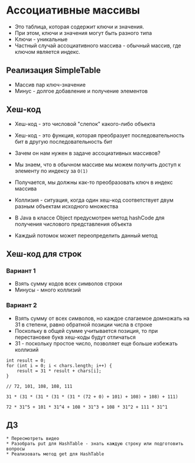 # Ассоциативные массивы

* Это таблица, которая содержит ключи и значения. 
* При этом, ключи и значения могут быть разного типа
* Ключи - уникальные
* Частный случай ассоциативного массива - обычный массив, где ключом является индекс.

## Реализация SimpleTable

* Массив пар ключ-значение
* Минус - долгое добавление и получение элементов

## Хеш-код

* Хеш-код - это числовой "слепок" какого-либо объекта
* Хеш-код - это функция, которая преобразует последовательность бит в другую последовательность бит

* Зачем он нам нужен в задаче ассоциативных массивов?
* Мы знаем, что в обычном массиве мы можем получить доступ к элементу по индексу за `O(1)`
* Получается, мы должны как-то преобразовать ключ в индекс массива
* Коллизия - ситуация, когда один хеш-код соответствует двум разным объектам исходного множества

* В Java в классе Object предусмотрен метод hashCode для получения числового представления объекта
* Каждый потомок может переопределить данный метод

## Хеш-код для строк

### Вариант 1

* Взять сумму кодов всех символов строки
* Минусы - много коллизий

### Вариант 2

* Взять сумму от всех символов, но каждое слагаемое домножать на 31 в степени, равно обратной позиции числа в строке
* Поскольку в общей сумме учитывается позиция, то при перестановке букв хеш-коды будут отличаться
* 31 - поскольку простое число, позволяет еще больше избежать коллизий

```
int result = 0;
for (int i = 0; i < chars.length; i++) {
    result = 31 * result + chars[i];
}

// 72, 101, 108, 108, 111

31 * (31 * (31 * (31 * (31 * (72 + 0) + 101) + 108) + 108) + 111)

72 * 31^5 + 101 * 31^4 + 108 * 31^3 + 108 * 31^2 + 111 * 31^1
``` 

## ДЗ

```
* Пересмотреть видео
* Разобрать put для HashTable - знать каждую строку или подготовить вопросы
* Реализовать метод get для HashTable
```